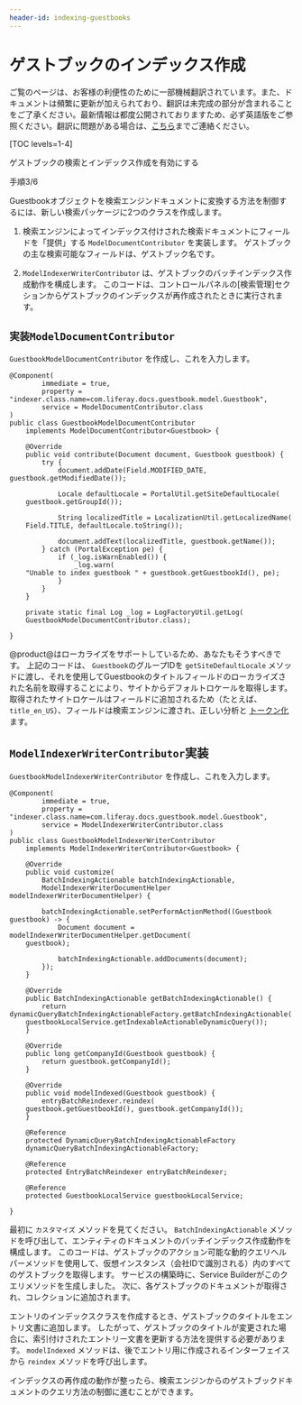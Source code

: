 ```yaml
---
header-id: indexing-guestbooks
---
```


# ゲストブックのインデックス作成

<p class="alert alert-info"><span class="wysiwyg-color-blue120">ご覧のページは、お客様の利便性のために一部機械翻訳されています。また、ドキュメントは頻繁に更新が加えられており、翻訳は未完成の部分が含まれることをご了承ください。最新情報は都度公開されておりますため、必ず英語版をご参照ください。翻訳に問題がある場合は、<a href="mailto:support-content-jp@liferay.com">こちら</a>までご連絡ください。</span></p>

[TOC levels=1-4]

<div class="learn-path-step row">
    <p id="stepTitle">ゲストブックの検索とインデックス作成を有効にする</p><p>手順3/6</p>
</div>

Guestbookオブジェクトを検索エンジンドキュメントに変換する方法を制御するには、新しい検索パッケージに2つのクラスを作成します。

1.  検索エンジンによってインデックス付けされた検索ドキュメントにフィールドを「提供」する `ModelDocumentContributor` を実装します。 ゲストブックの主な検索可能なフィールドは、ゲストブック名です。

2.  `ModelIndexerWriterContributor` は、ゲストブックのバッチインデックス作成動作を構成します。 このコードは、コントロールパネルの[検索管理]セクションからゲストブックのインデックスが再作成されたときに実行されます。

## `実装ModelDocumentContributor`

`GuestbookModelDocumentContributor` を作成し、これを入力します。

    @Component(
            immediate = true,
            property = "indexer.class.name=com.liferay.docs.guestbook.model.Guestbook",
            service = ModelDocumentContributor.class
    )
    public class GuestbookModelDocumentContributor
        implements ModelDocumentContributor<Guestbook> {
    
        @Override
        public void contribute(Document document, Guestbook guestbook) {
            try {
                document.addDate(Field.MODIFIED_DATE, guestbook.getModifiedDate());
    
                Locale defaultLocale = PortalUtil.getSiteDefaultLocale(
        guestbook.getGroupId());
    
                String localizedTitle = LocalizationUtil.getLocalizedName(
        Field.TITLE, defaultLocale.toString());
    
                document.addText(localizedTitle, guestbook.getName());
            } catch (PortalException pe) {
                if (_log.isWarnEnabled()) {
                    _log.warn(
        "Unable to index guestbook " + guestbook.getGuestbookId(), pe);
                }
            }
        }
    
        private static final Log _log = LogFactoryUtil.getLog(
        GuestbookModelDocumentContributor.class);
    
    }

@product@はローカライズをサポートしているため、あなたもそうすべきです。 上記のコードは、 `Guestbook`のグループIDを `getSiteDefaultLocale` メソッドに渡し、それを使用してGuestbookのタイトルフィールドのローカライズされた名前を取得することにより、サイトからデフォルトロケールを取得します。 取得されたサイトロケールはフィールドに追加されるため（たとえば、 `title_en_US`）、フィールドは検索エンジンに渡され、正しい分析と [トークン化](https://www.elastic.co/guide/en/elasticsearch/reference/2.4/analysis-tokenizers.html)ます。

## `ModelIndexerWriterContributor`実装

`GuestbookModelIndexerWriterContributor` を作成し、これを入力します。

    @Component(
            immediate = true,
            property = "indexer.class.name=com.liferay.docs.guestbook.model.Guestbook",
            service = ModelIndexerWriterContributor.class
    )
    public class GuestbookModelIndexerWriterContributor
        implements ModelIndexerWriterContributor<Guestbook> {
    
        @Override
        public void customize(
            BatchIndexingActionable batchIndexingActionable,
            ModelIndexerWriterDocumentHelper modelIndexerWriterDocumentHelper) {
    
            batchIndexingActionable.setPerformActionMethod((Guestbook guestbook) -> {
                Document document = modelIndexerWriterDocumentHelper.getDocument(
        guestbook);
    
                batchIndexingActionable.addDocuments(document);
            });
        }
    
        @Override
        public BatchIndexingActionable getBatchIndexingActionable() {
            return dynamicQueryBatchIndexingActionableFactory.getBatchIndexingActionable(
        guestbookLocalService.getIndexableActionableDynamicQuery());
        }
    
        @Override
        public long getCompanyId(Guestbook guestbook) {
            return guestbook.getCompanyId();
        }
    
        @Override
        public void modelIndexed(Guestbook guestbook) {
            entryBatchReindexer.reindex(
        guestbook.getGuestbookId(), guestbook.getCompanyId());
        }
    
        @Reference
        protected DynamicQueryBatchIndexingActionableFactory
        dynamicQueryBatchIndexingActionableFactory;
    
        @Reference
        protected EntryBatchReindexer entryBatchReindexer;
    
        @Reference
        protected GuestbookLocalService guestbookLocalService;
    
    }

最初に `カスタマイズ` メソッドを見てください。 `BatchIndexingActionable` メソッドを呼び出して、エンティティのドキュメントのバッチインデックス作成動作を構成します。 このコードは、ゲストブックのアクション可能な動的クエリヘルパーメソッドを使用して、仮想インスタンス（会社IDで識別される）内のすべてのゲストブックを取得します。 サービスの構築時に、Service Builderがこのクエリメソッドを生成しました。 次に、各ゲストブックのドキュメントが取得され、コレクションに追加されます。

エントリのインデックスクラスを作成するとき、ゲストブックのタイトルをエントリ文書に追加します。 したがって、ゲストブックのタイトルが変更された場合に、索引付けされたエントリー文書を更新する方法を提供する必要があります。 `modelIndexed` メソッドは、後でエントリ用に作成されるインターフェイスから `reindex` メソッドを呼び出します。

インデックスの再作成の動作が整ったら、検索エンジンからのゲストブックドキュメントのクエリ方法の制御に進むことができます。
